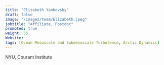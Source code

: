 ```yaml
---
title: "Elizabeth Yankovsky"
draft: false
image: "/images/team/Elizabeth.jpeg"
jobtitle: "Affiliate, Postdoc"
promoted: true
weight: 35
Website:
tags: [Ocean Mesoscale and Submesoscale Turbulence, Arctic Dynamics]
---
```



NYU, Courant Institute
